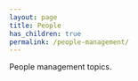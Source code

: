 ```yaml
---
layout: page
title: People
has_children: true
permalink: /people-management/
---
```


People management topics.
